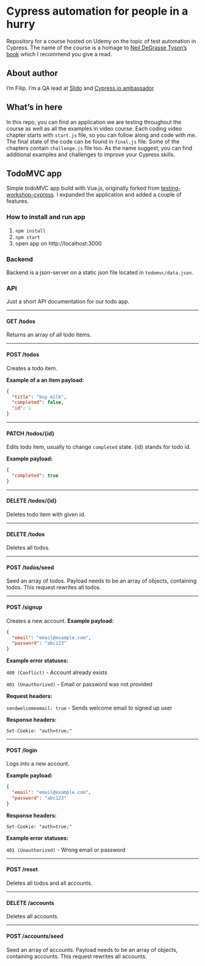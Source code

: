 # Cypress automation for people in a hurry
Repository for a course hosted on Udemy on the topic of test automation in Cypress. The name of the course is a homage to [Neil DeGrasse Tyson’s book](https://www.amazon.com/Astrophysics-People-Hurry/dp/B06XB2PX7G) which I recommend you give a read.

## About author
I’m Filip. I’m a QA lead at [Slido](https://www.sli.do/) and [Cypress.io ambassador](https://cypress.io/ambassadors/)

## What’s in here
In this repo, you can find an application we are testing throughout the course as well as all the examples in video course. Each coding video chapter starts with `start.js` file, so you can follow along and code with me. The final state of the code can be found in `final.js` file. Some of the chapters contain `challenge.js` file too. As the name suggest, you can find additional examples and challenges to improve your Cypress skills.

## TodoMVC app
Simple todoMVC app build with Vue.js, originally forked from [testing-workshop-cypress](https://github.com/cypress-io/testing-workshop-cypress). I expanded the application and added a couple of features.

### How to install and run app
1. `npm install`
2. `npm start`
3. open app on http://localhost:3000

### Backend
Backend is a json-server on a static json file located in `todomvc/data.json`. 

### API
Just a short API documentation for our todo app.

---
#### GET /todos
Returns an array of all todo items.

---
#### POST /todos
Creates a todo item. 

**Example of a an item payload:**
```json
{
  "title": "buy milk",
  "completed": false,
  "id": 1
}
```
---
#### PATCH /todos/{id}
Edits todo item, usually to change `completed` state. {id} stands for todo id.

**Example payload:**
```json
{
  "completed": true
}
```
---
#### DELETE /todos/{id}
Deletes todo item with given id.

---
#### DELETE /todos
Deletes all todos.

---
#### POST /todos/seed
Seed an array of todos. Payload needs to be an array of objects, containing todos. This request rewrites all todos.

---
#### POST /signup
Creates a new account. 
**Example payload:**
```json
{
  "email": "email@example.com",
  "password": "abc123"
}
```
**Example error statuses:**

`409 (Conflict)` - Account already exists

`401 (Unauthorized)` - Email or password was not provided

**Request headers:**

`sendwelcomeemail: true` - Sends welcome email to signed up user

**Response headers:**

`Set-Cookie: "auth=true;"`

---
#### POST /login
Logs into a new account.

**Example payload:**
```json
{
  "email": "email@example.com",
  "password": "abc123"
}
```
**Response headers:**

`Set-Cookie: "auth=true;"`

**Example error statuses:**

`401 (Unauthorized)` - Wrong email or password

---
#### POST /reset
Deletes all todos and all accounts.

---
#### DELETE /accounts
Deletes all accounts.

---
#### POST /accounts/seed
Seed an array of accounts. Payload needs to be an array of objects, containing accounts. This request rewrites all accounts.
